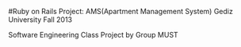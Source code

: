#Ruby on Rails Project: AMS(Apartment Management System)
Gediz University Fall 2013

Software Engineering Class Project by Group MUST

